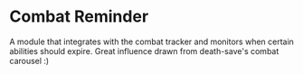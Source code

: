 # Combat Reminder
A module that integrates with the combat tracker and monitors when certain abilities should expire. Great influence drawn from death-save's combat carousel :)
